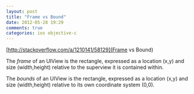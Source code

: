 ```yaml
---
layout: post
title: "Frame vs Bound"
date: 2012-05-28 19:29
comments: true
categories: ios objective-c
---
```

[http://stackoverflow.com/a/1210141/58129](Frame vs Bound)


The _frame_ of an UIView is the rectangle, expressed as a location (x,y) and size (width,height) relative to the superview it is contained within.


The _bounds_ of an UIView is the rectangle, expressed as a location (x,y) and size (width,height) relative to its own coordinate system (0,0).

